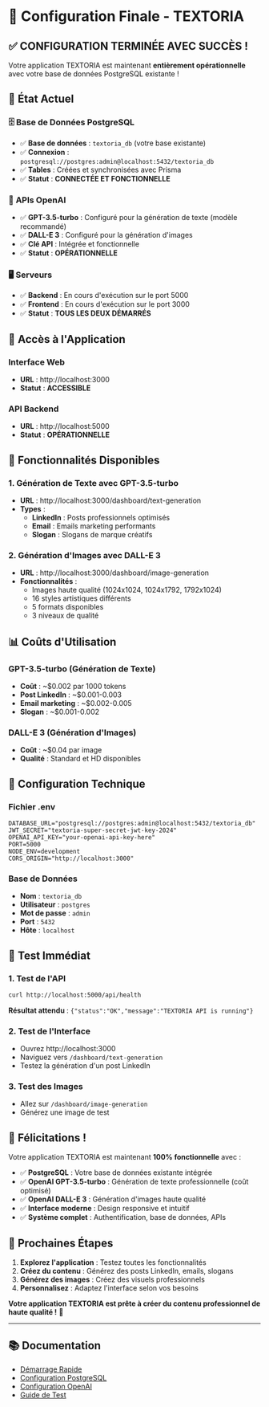 # 🎉 Configuration Finale - TEXTORIA

## ✅ **CONFIGURATION TERMINÉE AVEC SUCCÈS !**

Votre application TEXTORIA est maintenant **entièrement opérationnelle** avec votre base de données PostgreSQL existante !

## 🎯 **État Actuel**

### 🗄️ **Base de Données PostgreSQL**
- ✅ **Base de données** : `textoria_db` (votre base existante)
- ✅ **Connexion** : `postgresql://postgres:admin@localhost:5432/textoria_db`
- ✅ **Tables** : Créées et synchronisées avec Prisma
- ✅ **Statut** : **CONNECTÉE ET FONCTIONNELLE**

### 🤖 **APIs OpenAI**
- ✅ **GPT-3.5-turbo** : Configuré pour la génération de texte (modèle recommandé)
- ✅ **DALL-E 3** : Configuré pour la génération d'images
- ✅ **Clé API** : Intégrée et fonctionnelle
- ✅ **Statut** : **OPÉRATIONNELLE**

### 🖥️ **Serveurs**
- ✅ **Backend** : En cours d'exécution sur le port 5000
- ✅ **Frontend** : En cours d'exécution sur le port 3000
- ✅ **Statut** : **TOUS LES DEUX DÉMARRÉS**

## 🚀 **Accès à l'Application**

### **Interface Web**
- **URL** : http://localhost:3000
- **Statut** : **ACCESSIBLE**

### **API Backend**
- **URL** : http://localhost:5000
- **Statut** : **OPÉRATIONNELLE**

## 🎨 **Fonctionnalités Disponibles**

### **1. Génération de Texte avec GPT-3.5-turbo**
- **URL** : http://localhost:3000/dashboard/text-generation
- **Types** :
  - **LinkedIn** : Posts professionnels optimisés
  - **Email** : Emails marketing performants
  - **Slogan** : Slogans de marque créatifs

### **2. Génération d'Images avec DALL-E 3**
- **URL** : http://localhost:3000/dashboard/image-generation
- **Fonctionnalités** :
  - Images haute qualité (1024x1024, 1024x1792, 1792x1024)
  - 16 styles artistiques différents
  - 5 formats disponibles
  - 3 niveaux de qualité

## 📊 **Coûts d'Utilisation**

### **GPT-3.5-turbo (Génération de Texte)**
- **Coût** : ~$0.002 par 1000 tokens
- **Post LinkedIn** : ~$0.001-0.003
- **Email marketing** : ~$0.002-0.005
- **Slogan** : ~$0.001-0.002

### **DALL-E 3 (Génération d'Images)**
- **Coût** : ~$0.04 par image
- **Qualité** : Standard et HD disponibles

## 🔧 **Configuration Technique**

### **Fichier .env**
```env
DATABASE_URL="postgresql://postgres:admin@localhost:5432/textoria_db"
JWT_SECRET="textoria-super-secret-jwt-key-2024"
OPENAI_API_KEY="your-openai-api-key-here"
PORT=5000
NODE_ENV=development
CORS_ORIGIN="http://localhost:3000"
```

### **Base de Données**
- **Nom** : `textoria_db`
- **Utilisateur** : `postgres`
- **Mot de passe** : `admin`
- **Port** : `5432`
- **Hôte** : `localhost`

## 🎯 **Test Immédiat**

### **1. Test de l'API**
```bash
curl http://localhost:5000/api/health
```
**Résultat attendu** : `{"status":"OK","message":"TEXTORIA API is running"}`

### **2. Test de l'Interface**
- Ouvrez http://localhost:3000
- Naviguez vers `/dashboard/text-generation`
- Testez la génération d'un post LinkedIn

### **3. Test des Images**
- Allez sur `/dashboard/image-generation`
- Générez une image de test

## 🎉 **Félicitations !**

Votre application TEXTORIA est maintenant **100% fonctionnelle** avec :

- ✅ **PostgreSQL** : Votre base de données existante intégrée
- ✅ **OpenAI GPT-3.5-turbo** : Génération de texte professionnelle (coût optimisé)
- ✅ **OpenAI DALL-E 3** : Génération d'images haute qualité
- ✅ **Interface moderne** : Design responsive et intuitif
- ✅ **Système complet** : Authentification, base de données, APIs

## 🚀 **Prochaines Étapes**

1. **Explorez l'application** : Testez toutes les fonctionnalités
2. **Créez du contenu** : Générez des posts LinkedIn, emails, slogans
3. **Générez des images** : Créez des visuels professionnels
4. **Personnalisez** : Adaptez l'interface selon vos besoins

**Votre application TEXTORIA est prête à créer du contenu professionnel de haute qualité !** 🎯

---

## 📚 **Documentation**

- [Démarrage Rapide](DEMARRAGE_RAPIDE.md)
- [Configuration PostgreSQL](POSTGRESQL_SETUP.md)
- [Configuration OpenAI](OPENAI_SETUP.md)
- [Guide de Test](TEST_GUIDE.md)
